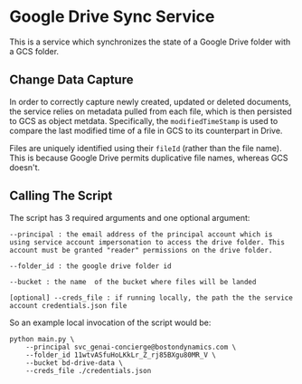 # Google Drive Sync Service

This is a service which synchronizes the state of a Google Drive folder with a GCS folder.

## Change Data Capture

In order to correctly capture newly created, updated or deleted documents, the service relies on metadata pulled from each file, which is then persisted to GCS as object metdata. Specifically, the `modifiedTimeStamp` is used to compare the last modified time of a file in GCS to its counterpart in Drive. 

Files are uniquely identified using their `fileId` (rather than the file name). This is because Google Drive permits duplicative file names, whereas GCS doesn't. 

## Calling The Script

The script has 3 required arguments and one optional argument:
```
--principal : the email address of the principal account which is using service account impersonation to access the drive folder. This account must be granted "reader" permissions on the drive folder.

--folder_id : the google drive folder id

--bucket : the name  of the bucket where files will be landed

[optional] --creds_file : if running locally, the path the the service account credentials.json file
```

So an example local invocation of the script would be:
```
python main.py \
    --principal svc_genai-concierge@bostondynamics.com \
    --folder_id 11wtvASfuHoLKkLr_Z_rj85BXgu80MR_V \
    --bucket bd-drive-data \
    --creds_file ./credentials.json
```